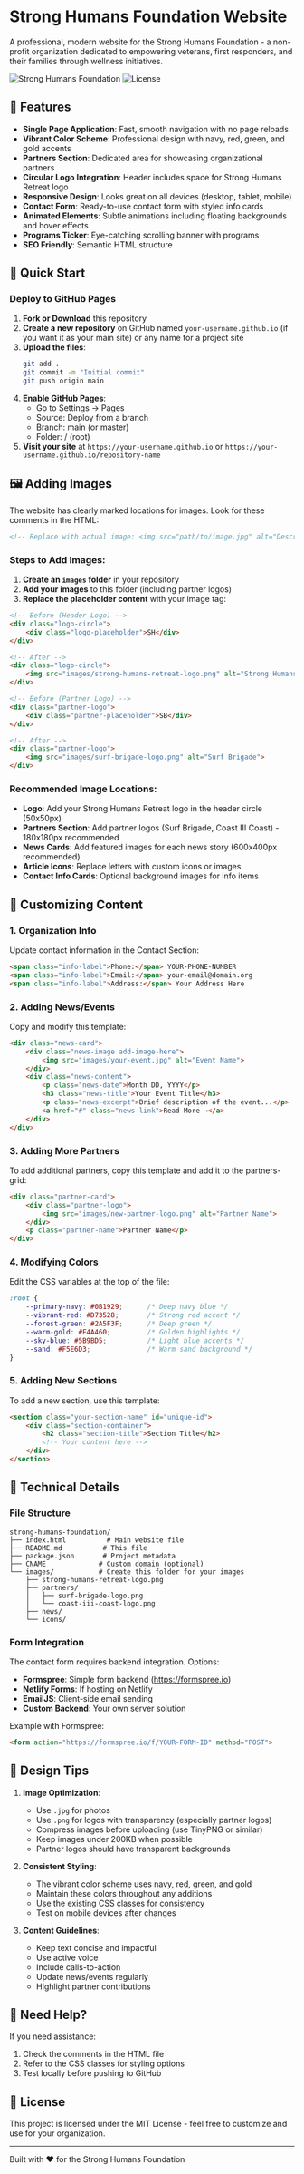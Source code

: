 # Strong Humans Foundation Website

A professional, modern website for the Strong Humans Foundation - a non-profit organization dedicated to empowering veterans, first responders, and their families through wellness initiatives.

![Strong Humans Foundation](https://img.shields.io/badge/version-1.0.0-green.svg)
![License](https://img.shields.io/badge/license-MIT-blue.svg)

## 🌟 Features

- **Single Page Application**: Fast, smooth navigation with no page reloads
- **Vibrant Color Scheme**: Professional design with navy, red, green, and gold accents
- **Partners Section**: Dedicated area for showcasing organizational partners
- **Circular Logo Integration**: Header includes space for Strong Humans Retreat logo
- **Responsive Design**: Looks great on all devices (desktop, tablet, mobile)
- **Contact Form**: Ready-to-use contact form with styled info cards
- **Animated Elements**: Subtle animations including floating backgrounds and hover effects
- **Programs Ticker**: Eye-catching scrolling banner with programs
- **SEO Friendly**: Semantic HTML structure

## 🚀 Quick Start

### Deploy to GitHub Pages

1. **Fork or Download** this repository
2. **Create a new repository** on GitHub named `your-username.github.io` (if you want it as your main site) or any name for a project site
3. **Upload the files**:
   ```bash
   git add .
   git commit -m "Initial commit"
   git push origin main
   ```
4. **Enable GitHub Pages**:
   - Go to Settings → Pages
   - Source: Deploy from a branch
   - Branch: main (or master)
   - Folder: / (root)
5. **Visit your site** at `https://your-username.github.io` or `https://your-username.github.io/repository-name`

## 🖼️ Adding Images

The website has clearly marked locations for images. Look for these comments in the HTML:

```html
<!-- Replace with actual image: <img src="path/to/image.jpg" alt="Description"> -->
```

### Steps to Add Images:

1. **Create an `images` folder** in your repository
2. **Add your images** to this folder (including partner logos)
3. **Replace the placeholder content** with your image tag:

```html
<!-- Before (Header Logo) -->
<div class="logo-circle">
    <div class="logo-placeholder">SH</div>
</div>

<!-- After -->
<div class="logo-circle">
    <img src="images/strong-humans-retreat-logo.png" alt="Strong Humans Retreat">
</div>

<!-- Before (Partner Logo) -->
<div class="partner-logo">
    <div class="partner-placeholder">SB</div>
</div>

<!-- After -->
<div class="partner-logo">
    <img src="images/surf-brigade-logo.png" alt="Surf Brigade">
</div>
```

### Recommended Image Locations:

- **Logo**: Add your Strong Humans Retreat logo in the header circle (50x50px)
- **Partners Section**: Add partner logos (Surf Brigade, Coast III Coast) - 180x180px recommended
- **News Cards**: Add featured images for each news story (600x400px recommended)
- **Article Icons**: Replace letters with custom icons or images
- **Contact Info Cards**: Optional background images for info items

## 📝 Customizing Content

### 1. **Organization Info**
Update contact information in the Contact Section:
```html
<span class="info-label">Phone:</span> YOUR-PHONE-NUMBER
<span class="info-label">Email:</span> your-email@domain.org
<span class="info-label">Address:</span> Your Address Here
```

### 2. **Adding News/Events**
Copy and modify this template:
```html
<div class="news-card">
    <div class="news-image add-image-here">
        <img src="images/your-event.jpg" alt="Event Name">
    </div>
    <div class="news-content">
        <p class="news-date">Month DD, YYYY</p>
        <h3 class="news-title">Your Event Title</h3>
        <p class="news-excerpt">Brief description of the event...</p>
        <a href="#" class="news-link">Read More →</a>
    </div>
</div>
```

### 3. **Adding More Partners**
To add additional partners, copy this template and add it to the partners-grid:
```html
<div class="partner-card">
    <div class="partner-logo">
        <img src="images/new-partner-logo.png" alt="Partner Name">
    </div>
    <p class="partner-name">Partner Name</p>
</div>
```

### 4. **Modifying Colors**
Edit the CSS variables at the top of the file:
```css
:root {
    --primary-navy: #0B1929;      /* Deep navy blue */
    --vibrant-red: #D73528;       /* Strong red accent */
    --forest-green: #2A5F3F;      /* Deep green */
    --warm-gold: #F4A460;         /* Golden highlights */
    --sky-blue: #5B9BD5;          /* Light blue accents */
    --sand: #F5E6D3;              /* Warm sand background */
}
```

### 5. **Adding New Sections**
To add a new section, use this template:
```html
<section class="your-section-name" id="unique-id">
    <div class="section-container">
        <h2 class="section-title">Section Title</h2>
        <!-- Your content here -->
    </div>
</section>
```

## 🔧 Technical Details

### File Structure
```
strong-humans-foundation/
├── index.html          # Main website file
├── README.md          # This file
├── package.json       # Project metadata
├── CNAME             # Custom domain (optional)
└── images/           # Create this folder for your images
    ├── strong-humans-retreat-logo.png
    ├── partners/
    │   ├── surf-brigade-logo.png
    │   └── coast-iii-coast-logo.png
    ├── news/
    └── icons/
```

### Form Integration
The contact form requires backend integration. Options:
- **Formspree**: Simple form backend (https://formspree.io)
- **Netlify Forms**: If hosting on Netlify
- **EmailJS**: Client-side email sending
- **Custom Backend**: Your own server solution

Example with Formspree:
```html
<form action="https://formspree.io/f/YOUR-FORM-ID" method="POST">
```

## 🎨 Design Tips

1. **Image Optimization**:
   - Use `.jpg` for photos
   - Use `.png` for logos with transparency (especially partner logos)
   - Compress images before uploading (use TinyPNG or similar)
   - Keep images under 200KB when possible
   - Partner logos should have transparent backgrounds

2. **Consistent Styling**:
   - The vibrant color scheme uses navy, red, green, and gold
   - Maintain these colors throughout any additions
   - Use the existing CSS classes for consistency
   - Test on mobile devices after changes

3. **Content Guidelines**:
   - Keep text concise and impactful
   - Use active voice
   - Include calls-to-action
   - Update news/events regularly
   - Highlight partner contributions

## 🤝 Need Help?

If you need assistance:
1. Check the comments in the HTML file
2. Refer to the CSS classes for styling options
3. Test locally before pushing to GitHub

## 📄 License

This project is licensed under the MIT License - feel free to customize and use for your organization.

---

Built with ❤️ for the Strong Humans Foundation